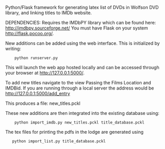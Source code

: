 Python/Flask framework for generating latex list of DVDs in Wolfson
DVD library, and linking titles to IMDb website.

DEPENDENCIES:
Requires the IMDbPY library which can be found here: http://imdbpy.sourceforge.net/
You must have Flask on your system http://flask.pocoo.org/.


New additions can be added using the web interface. This is initialized by
writing:
```
    python runserver.py 
```

This will launch the web app hosted locally and can be accessed through
your browser at http://127.0.0.1:5000/.


To add new titles navigate to the view Passing the Films Location and IMDBid. 
If you are running through a local server the address would be http://127.0.0.1:5000/add_entry

This produces a file: 
    new_titles.pckl

These new additions are then integrated into the
existing database using:
```
    python import_imdb.py new_titles.pckl title_database.pckl
```
The tex files for printing the pdfs in the lodge are generated using
```   
   python import_list.py title_database.pckl 
```

